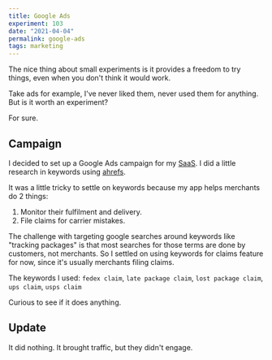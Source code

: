 ```yaml
---
title: Google Ads
experiment: 103
date: "2021-04-04"
permalink: google-ads
tags: marketing
---
```


The nice thing about small experiments is it provides a freedom to try things, even when you don't think it would work.

Take ads for example, I've never liked them, never used them for anything. But is it worth an experiment?

For sure.

## Campaign

I decided to set up a Google Ads campaign for my [SaaS](https://getcarrierwave.com). I did a little research in keywords using [ahrefs](https://ahrefs.com).

It was a little tricky to settle on keywords because my app helps merchants do 2 things:

1. Monitor their fulfilment and delivery.
2. File claims for carrier mistakes.

The challenge with targeting google searches around keywords like "tracking packages" is that most searches for those terms are done by customers, not merchants.
So I settled on using keywords for claims feature for now, since it's usually merchants filing claims.

The keywords I used: `fedex claim`, `late package claim`, `lost package claim`, `ups claim`, `usps claim`

Curious to see if it does anything.

## Update

It did nothing. It brought traffic, but they didn't engage.
